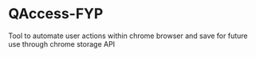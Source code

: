 # QAccess-FYP
Tool to automate user actions within chrome browser and save for future use through chrome storage API
